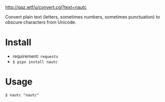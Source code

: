 <http://qaz.wtf/u/convert.cgi?text=nautc>

Convert plain text (letters, sometimes numbers, sometimes punctuation) to obscure characters from Unicode.


# Install

-   requirement: `requests`
-   `$ pipx install nautc`


# Usage

`$ nautc "nautc"`
